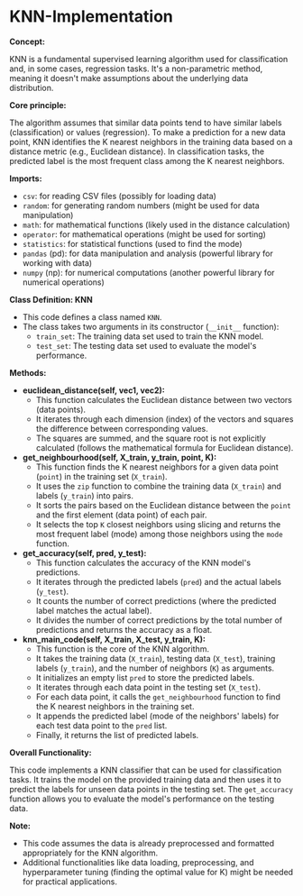 # KNN-Implementation

**Concept:**

KNN is a fundamental supervised learning algorithm used for classification and, in some cases, regression tasks. It's a non-parametric method, meaning it doesn't make assumptions about the underlying data distribution.

**Core principle:**

The algorithm assumes that similar data points tend to have similar labels (classification) or values (regression).
To make a prediction for a new data point, KNN identifies the K nearest neighbors in the training data based on a distance metric (e.g., Euclidean distance).
In classification tasks, the predicted label is the most frequent class among the K nearest neighbors.


**Imports:**

* `csv`: for reading CSV files (possibly for loading data)
* `random`: for generating random numbers (might be used for data manipulation)
* `math`: for mathematical functions (likely used in the distance calculation)
* `operator`: for mathematical operations (might be used for sorting)
* `statistics`: for statistical functions (used to find the mode)
* `pandas` (pd): for data manipulation and analysis (powerful library for working with data)
* `numpy` (np): for numerical computations (another powerful library for numerical operations)

**Class Definition: KNN**

* This code defines a class named `KNN`.
* The class takes two arguments in its constructor (`__init__` function):
    * `train_set`: The training data set used to train the KNN model.
    * `test_set`: The testing data set used to evaluate the model's performance.

**Methods:**

* **euclidean_distance(self, vec1, vec2):**
    * This function calculates the Euclidean distance between two vectors (data points).
    * It iterates through each dimension (index) of the vectors and squares the difference between corresponding values.
    * The squares are summed, and the square root is not explicitly calculated (follows the mathematical formula for Euclidean distance).
* **get_neighbourhood(self, X_train, y_train, point, K):**
    * This function finds the K nearest neighbors for a given data point (`point`) in the training set (`X_train`).
    * It uses the `zip` function to combine the training data (`X_train`) and labels (`y_train`) into pairs.
    * It sorts the pairs based on the Euclidean distance between the `point` and the first element (data point) of each pair.
    * It selects the top `K` closest neighbors using slicing and returns the most frequent label (mode) among those neighbors using the `mode` function.
* **get_accuracy(self, pred, y_test):**
    * This function calculates the accuracy of the KNN model's predictions.
    * It iterates through the predicted labels (`pred`) and the actual labels (`y_test`).
    * It counts the number of correct predictions (where the predicted label matches the actual label).
    * It divides the number of correct predictions by the total number of predictions and returns the accuracy as a float.
* **knn_main_code(self, X_train, X_test, y_train, K):**
    * This function is the core of the KNN algorithm.
    * It takes the training data (`X_train`), testing data (`X_test`), training labels (`y_train`), and the number of neighbors (`K`) as arguments.
    * It initializes an empty list `pred` to store the predicted labels.
    * It iterates through each data point in the testing set (`X_test`).
    * For each data point, it calls the `get_neighbourhood` function to find the K nearest neighbors in the training set.
    * It appends the predicted label (mode of the neighbors' labels) for each test data point to the `pred` list.
    * Finally, it returns the list of predicted labels.

**Overall Functionality:**

This code implements a KNN classifier that can be used for classification tasks. It trains the model on the provided training data and then uses it to predict the labels for unseen data points in the testing set. The `get_accuracy` function allows you to evaluate the model's performance on the testing data.

**Note:**

* This code assumes the data is already preprocessed and formatted appropriately for the KNN algorithm.
* Additional functionalities like data loading, preprocessing, and hyperparameter tuning (finding the optimal value for K) might be needed for practical applications.
